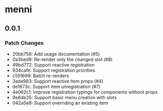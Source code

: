 # menni

## 0.0.1

### Patch Changes

- 20bb756: Add usage documentation (#5)
- 0a3bed9: Re-render only the changed slot (#8)
- 49bd772: Support reactive registration
- 934cafe: Support registration priorities
- c55f699: Batch re-renders
- 3ade983: Support reactive item props (#4)
- de1673c: Support item unregistration (#7)
- 4e062c1: Improve registration typings for components without props
- 9e6db35: Support basic menu creation with slots
- 042a5e8: Support overriding an existing item
